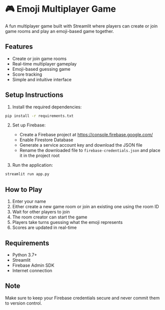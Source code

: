 # 🎮 Emoji Multiplayer Game

A fun multiplayer game built with Streamlit where players can create or join game rooms and play an emoji-based game together.

## Features

- Create or join game rooms
- Real-time multiplayer gameplay
- Emoji-based guessing game
- Score tracking
- Simple and intuitive interface

## Setup Instructions

1. Install the required dependencies:
```bash
pip install -r requirements.txt
```

2. Set up Firebase:
   - Create a Firebase project at https://console.firebase.google.com/
   - Enable Firestore Database
   - Generate a service account key and download the JSON file
   - Rename the downloaded file to `firebase-credentials.json` and place it in the project root

3. Run the application:
```bash
streamlit run app.py
```

## How to Play

1. Enter your name
2. Either create a new game room or join an existing one using the room ID
3. Wait for other players to join
4. The room creator can start the game
5. Players take turns guessing what the emoji represents
6. Scores are updated in real-time

## Requirements

- Python 3.7+
- Streamlit
- Firebase Admin SDK
- Internet connection

## Note

Make sure to keep your Firebase credentials secure and never commit them to version control. 